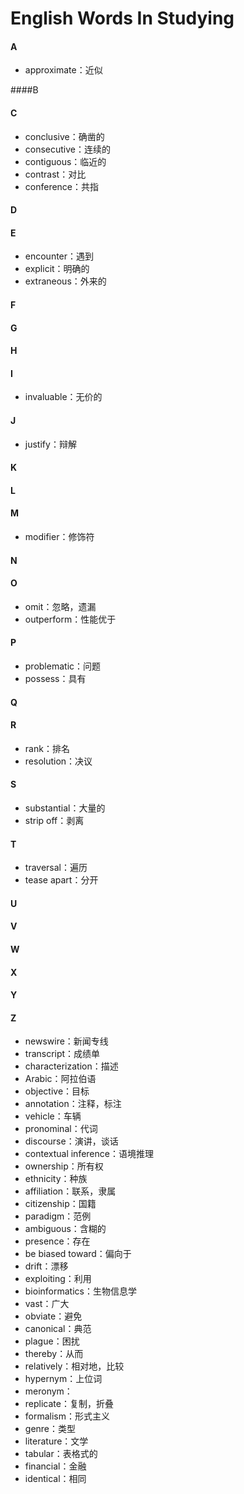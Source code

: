# English Words In Studying

#### A

- approximate：近似

####B

#### C

- conclusive：确凿的
- consecutive：连续的
- contiguous：临近的
- contrast：对比
- conference：共指

#### D

#### E

- encounter：遇到
- explicit：明确的
- extraneous：外来的

#### F

#### G

#### H

#### I

- invaluable：无价的

#### J

- justify：辩解

#### K

#### L

#### M

- modifier：修饰符

#### N

#### O

- omit：忽略，遗漏
- outperform：性能优于

#### P

- problematic：问题
- possess：具有

#### Q

#### R

- rank：排名
- resolution：决议

#### S

- substantial：大量的
- strip off：剥离

#### T

- traversal：遍历
- tease apart：分开

#### U

#### V

#### W

#### X

#### Y

#### Z

- newswire：新闻专线
- transcript：成绩单
- characterization：描述
- Arabic：阿拉伯语
- objective：目标
- annotation：注释，标注
- vehicle：车辆
- pronominal：代词
- discourse：演讲，谈话
- contextual inference：语境推理
- ownership：所有权
- ethnicity：种族
- affiliation：联系，隶属
- citizenship：国籍
- paradigm：范例
- ambiguous：含糊的
- presence：存在
- be biased toward：偏向于
- drift：漂移
- exploiting：利用
- bioinformatics：生物信息学
- vast：广大
- obviate：避免
- canonical：典范
- plague：困扰
- thereby：从而
- relatively：相对地，比较
- hypernym：上位词
- meronym：
- replicate：复制，折叠
- formalism：形式主义
- genre：类型
- literature：文学
- tabular：表格式的
- financial：金融
- identical：相同